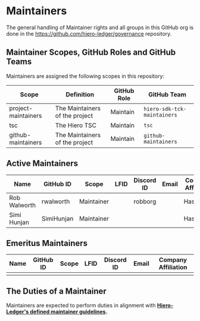 # Maintainers

The general handling of Maintainer rights and all groups in this GitHub org is done in the https://github.com/hiero-ledger/governance repository.

## Maintainer Scopes, GitHub Roles and GitHub Teams

Maintainers are assigned the following scopes in this repository:

| Scope               | Definition                     | GitHub Role | GitHub Team                 |
| ------------------- | ------------------------------ | ----------- | --------------------------- |
| project-maintainers | The Maintainers of the project | Maintain    | `hiero-sdk-tck-maintainers` |
| tsc                 | The Hiero TSC                  | Maintain    | `tsc`                       |
| github-maintainers  | The Maintainers of the project | Maintain    | `github-maintainers`        |

## Active Maintainers

| Name         | GitHub ID  | Scope      | LFID | Discord ID | Email | Company Affiliation |
|------------- | ---------- | ---------- | ---- | ---------- | ----- | ------------------- |
| Rob Walworth | rwalworth  | Maintainer |      | robborg    |       | Hashgraph           |
| Simi Hunjan  | SimiHunjan | Maintainer |      |            |       | Hashgraph           |


## Emeritus Maintainers

| Name | GitHub ID | Scope | LFID | Discord ID | Email | Company Affiliation |
|----- | --------- | ----- | ---- | ---------- | ----- | ------------------- |
|      |           |       |      |            |       |                     |

## The Duties of a Maintainer

Maintainers are expected to perform duties in alignment with **[Hiero-Ledger's defined maintainer guidelines](https://github.com/hiero-ledger/governance/blob/main/roles-and-groups.md#maintainers).**
